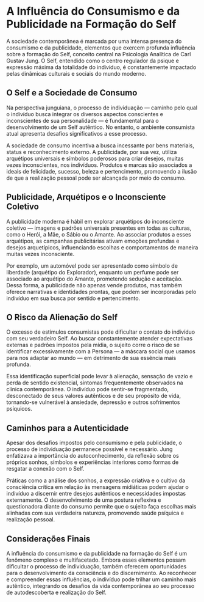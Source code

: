 # A Influência do Consumismo e da Publicidade na Formação do Self

A sociedade contemporânea é marcada por uma intensa presença do consumismo e da publicidade, elementos que exercem profunda influência sobre a formação do Self, conceito central na Psicologia Analítica de Carl Gustav Jung. O Self, entendido como o centro regulador da psique e expressão máxima da totalidade do indivíduo, é constantemente impactado pelas dinâmicas culturais e sociais do mundo moderno.

## O Self e a Sociedade de Consumo

Na perspectiva junguiana, o processo de individuação — caminho pelo qual o indivíduo busca integrar os diversos aspectos conscientes e inconscientes de sua personalidade — é fundamental para o desenvolvimento de um Self autêntico. No entanto, o ambiente consumista atual apresenta desafios significativos a esse processo.

A sociedade de consumo incentiva a busca incessante por bens materiais, status e reconhecimento externo. A publicidade, por sua vez, utiliza arquétipos universais e símbolos poderosos para criar desejos, muitas vezes inconscientes, nos indivíduos. Produtos e marcas são associados a ideais de felicidade, sucesso, beleza e pertencimento, promovendo a ilusão de que a realização pessoal pode ser alcançada por meio do consumo.

## Publicidade, Arquétipos e o Inconsciente Coletivo

A publicidade moderna é hábil em explorar arquétipos do inconsciente coletivo — imagens e padrões universais presentes em todas as culturas, como o Herói, a Mãe, o Sábio ou o Amante. Ao associar produtos a esses arquétipos, as campanhas publicitárias ativam emoções profundas e desejos arquetípicos, influenciando escolhas e comportamentos de maneira muitas vezes inconsciente.

Por exemplo, um automóvel pode ser apresentado como símbolo de liberdade (arquétipo do Explorador), enquanto um perfume pode ser associado ao arquétipo do Amante, prometendo sedução e aceitação. Dessa forma, a publicidade não apenas vende produtos, mas também oferece narrativas e identidades prontas, que podem ser incorporadas pelo indivíduo em sua busca por sentido e pertencimento.

## O Risco da Alienação do Self

O excesso de estímulos consumistas pode dificultar o contato do indivíduo com seu verdadeiro Self. Ao buscar constantemente atender expectativas externas e padrões impostos pela mídia, o sujeito corre o risco de se identificar excessivamente com a Persona — a máscara social que usamos para nos adaptar ao mundo — em detrimento de sua essência mais profunda.

Essa identificação superficial pode levar à alienação, sensação de vazio e perda de sentido existencial, sintomas frequentemente observados na clínica contemporânea. O indivíduo pode sentir-se fragmentado, desconectado de seus valores autênticos e de seu propósito de vida, tornando-se vulnerável à ansiedade, depressão e outros sofrimentos psíquicos.

## Caminhos para a Autenticidade

Apesar dos desafios impostos pelo consumismo e pela publicidade, o processo de individuação permanece possível e necessário. Jung enfatizava a importância do autoconhecimento, da reflexão sobre os próprios sonhos, símbolos e experiências interiores como formas de resgatar a conexão com o Self.

Práticas como a análise dos sonhos, a expressão criativa e o cultivo da consciência crítica em relação às mensagens midiáticas podem ajudar o indivíduo a discernir entre desejos autênticos e necessidades impostas externamente. O desenvolvimento de uma postura reflexiva e questionadora diante do consumo permite que o sujeito faça escolhas mais alinhadas com sua verdadeira natureza, promovendo saúde psíquica e realização pessoal.

## Considerações Finais

A influência do consumismo e da publicidade na formação do Self é um fenômeno complexo e multifacetado. Embora esses elementos possam dificultar o processo de individuação, também oferecem oportunidades para o desenvolvimento da consciência e do discernimento. Ao reconhecer e compreender essas influências, o indivíduo pode trilhar um caminho mais autêntico, integrando os desafios da vida contemporânea ao seu processo de autodescoberta e realização do Self.